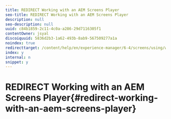 ```yaml
---
title: REDIRECT Working with an AEM Screens Player
seo-title: REDIRECT Working with an AEM Screens Player
description: null
seo-description: null
uuid: c84b1859-2c11-4c0a-a286-29d7116305f1
contentOwner: jsyal
discoiquuid: 5836d2b3-1a62-493b-8ab9-567509277a1a
noindex: true
redirecttarget: /content/help/en/experience-manager/6-4/screens/using/working-with-screens-player
index: y
internal: n
snippet: y
---
```


# REDIRECT Working with an AEM Screens Player{#redirect-working-with-an-aem-screens-player}

